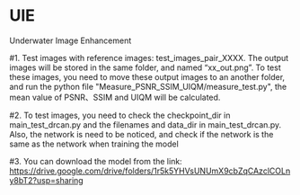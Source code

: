 # UIE
Underwater Image Enhancement


#1. 
Test images with reference images: test_images_pair_XXXX.
The output images will be stored in the same folder, and named “xx_out.png”.
To test these images, you need to move these output images to an another folder, and run the python file "Measure_PSNR_SSIM_UIQM/measure_test.py", the mean value of PSNR、SSIM and UIQM will be calculated.


#2. 
To test images, you need to check the checkpoint_dir in main_test_drcan.py and the filenames and data_dir in main_test_drcan.py. Also, the network is need to be noticed, and check if the network is the same as the network when training the model

#3.
You can download the model from the link: https://drive.google.com/drive/folders/1r5k5YHVsUNUmX9cbZqCAzclCOLny8bT2?usp=sharing


